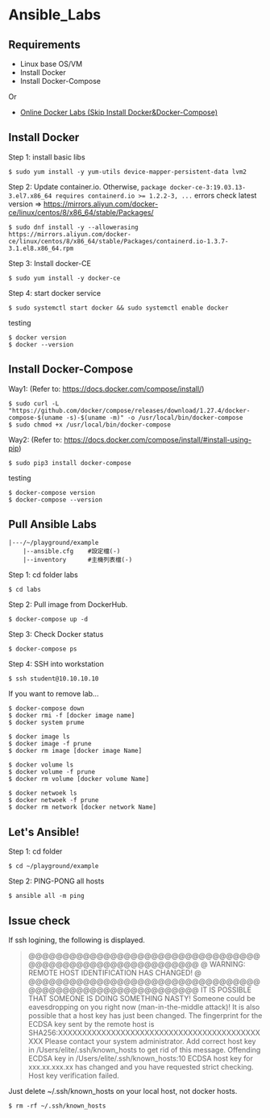 # Ansible_Labs


## Requirements
- Linux base OS/VM
- Install Docker
- Install Docker-Compose

Or

- [Online Docker Labs (Skip Install Docker&Docker-Compose)](https://labs.play-with-docker.com/)



## Install Docker
Step 1: install basic libs
```
$ sudo yum install -y yum-utils device-mapper-persistent-data lvm2
```

Step 2: Update container.io. Otherwise, `package docker-ce-3:19.03.13-3.el7.x86_64 requires containerd.io >= 1.2.2-3, ...` errors
check latest version => https://mirrors.aliyun.com/docker-ce/linux/centos/8/x86_64/stable/Packages/
```
$ sudo dnf install -y --allowerasing https://mirrors.aliyun.com/docker-ce/linux/centos/8/x86_64/stable/Packages/containerd.io-1.3.7-3.1.el8.x86_64.rpm
```

Step 3: Install docker-CE
```
$ sudo yum install -y docker-ce
```

Step 4: start docker service
```
$ sudo systemctl start docker && sudo systemctl enable docker
```

testing
```
$ docker version
$ docker --version
```



## Install Docker-Compose
Way1: (Refer to: https://docs.docker.com/compose/install/)
```
$ sudo curl -L "https://github.com/docker/compose/releases/download/1.27.4/docker-compose-$(uname -s)-$(uname -m)" -o /usr/local/bin/docker-compose
$ sudo chmod +x /usr/local/bin/docker-compose
```

Way2: (Refer to: https://docs.docker.com/compose/install/#install-using-pip)
```
$ sudo pip3 install docker-compose
```

testing
```
$ docker-compose version
$ docker-compose --version
```



## Pull Ansible Labs

```
|---/~/playground/example
    |--ansible.cfg    #設定檔(-)
    |--inventory      #主機列表檔(-)
```

Step 1: cd folder labs
```
$ cd labs
```

Step 2: Pull image from DockerHub.
 
```
$ docker-compose up -d
```

Step 3: Check Docker status
```
$ docker-compose ps
```

Step 4: SSH into workstation
```
$ ssh student@10.10.10.10
```

If you want to remove lab...
```
$ docker-compose down
$ docker rmi -f [docker image name]
$ docker system prume

$ docker image ls
$ docker image -f prune
$ docker rm image [docker image Name]

$ docker volume ls
$ docker volume -f prune
$ docker rm volume [docker volume Name]

$ docker netwoek ls
$ docker netwoek -f prune
$ docker rm network [docker network Name]
```


## Let's Ansible!
Step 1: cd folder
```
$ cd ~/playground/example
```

Step 2: PING-PONG all hosts
```
$ ansible all -m ping
```



## Issue check
If ssh logining, the following is displayed.
> @@@@@@@@@@@@@@@@@@@@@@@@@@@@@@@@@@@@@@@@@@@@@@@@@@@@@@@@@@@
> @    WARNING: REMOTE HOST IDENTIFICATION HAS CHANGED!     @
> @@@@@@@@@@@@@@@@@@@@@@@@@@@@@@@@@@@@@@@@@@@@@@@@@@@@@@@@@@@
> IT IS POSSIBLE THAT SOMEONE IS DOING SOMETHING NASTY!
> Someone could be eavesdropping on you right now (man-in-the-middle attack)!
> It is also possible that a host key has just been changed.
> The fingerprint for the ECDSA key sent by the remote host is
> SHA256:XXXXXXXXXXXXXXXXXXXXXXXXXXXXXXXXXXXXXXXXXXXXX
> Please contact your system administrator.
> Add correct host key in /Users/elite/.ssh/known_hosts to get rid of this message.
> Offending ECDSA key in /Users/elite/.ssh/known_hosts:10
> ECDSA host key for xxx.xx.xxx.xx has changed and you have requested strict checking.
> Host key verification failed.

Just delete ~/.ssh/known_hosts on your local host, not docker hosts.
```
$ rm -rf ~/.ssh/known_hosts
```
